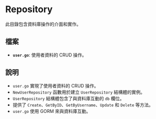 # Repository

此目錄包含資料庫操作的介面和實作。

## 檔案

*   **`user.go`**: 使用者資料的 CRUD 操作。

## 說明

*   `user.go` 實現了使用者資料的 CRUD 操作。
*   `NewUserRepository` 函數用於建立 `UserRepository` 結構體的實例。
*   `UserRepository` 結構體包含了與資料庫互動的 `db` 欄位。
*   提供了 `Create`、`GetByID`、`GetByUsername`、`Update` 和 `Delete` 等方法。
*   `user.go` 使用 GORM 來與資料庫互動。
